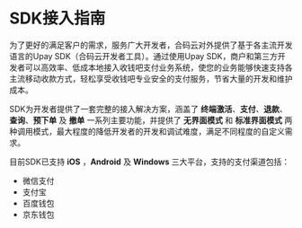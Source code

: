# SDK接入指南

为了更好的满足客户的需求，服务广大开发者，合码云对外提供了基于各主流开发语言的Upay SDK（合码云开发者工具）。通过使用Upay SDK，商户和第三方开发者可以高效率、低成本地接入收钱吧支付业务系统，使您的业务能够快速支持各主流移动收款方式，轻松享受收钱吧专业安全的支付服务，节省大量的开发和维护成本。

SDK为开发者提供了一套完整的接入解决方案，涵盖了 **终端激活**、**支付**、**退款**、**查询**、**预下单** 及 **撤单** 一系列主要功能，并提供了 **无界面模式** 和 **标准界面模式** 两种调用模式，最大程度的降低开发者的开发和调试难度，满足不同程度的自定义需求。

目前SDK已支持 **iOS** ，**Android** 及 **Windows** 三大平台，支持的支付渠道包括：
- 微信支付
- 支付宝
- 百度钱包
- 京东钱包
